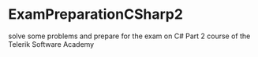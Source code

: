 # ExamPreparationCSharp2
solve some problems and prepare for the exam on C# Part 2 course of the Telerik Software Academy
